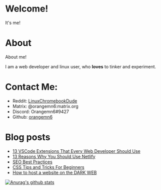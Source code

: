 # Welcome!

It's me!

# About

About me!

I am a web developer and linux user, who **loves** to tinker and experiment.


# Contact Me:

- Reddit: [LinuxChromebookDude](https://reddit.com/u/LinuxChromebookDude)
- Matrix: @orangemn6:matrix.org
- Discord: Orangemn6#9427
- Github: [orangemn6](https://github.com/orangemn6)

# Blog posts
<!-- BLOG-POST-LIST:START -->
- [13 VSCode Extensions That Every Web Developer Should Use](https://blog.orangemn6.xyz/13-vscode-extensions-that-every-web-developer-should-use)
- [13 Reasons Why You Should Use Netlify](https://blog.orangemn6.xyz/13-reasons-why-you-should-use-netlify)
- [SEO Best Practices](https://blog.orangemn6.xyz/seo-best-practices)
- [CSS Tips and Tricks For Beginners](https://blog.orangemn6.xyz/css-tips-and-tricks-for-beginners)
- [How to host a website on the DARK WEB](https://blog.orangemn6.xyz/how-to-host-a-website-on-the-dark-web)
<!-- BLOG-POST-LIST:END -->

[![Anurag's github stats](https://github-readme-stats.vercel.app/api?username=orangemn6)](https://github.com/anuraghazra/github-readme-stats)
